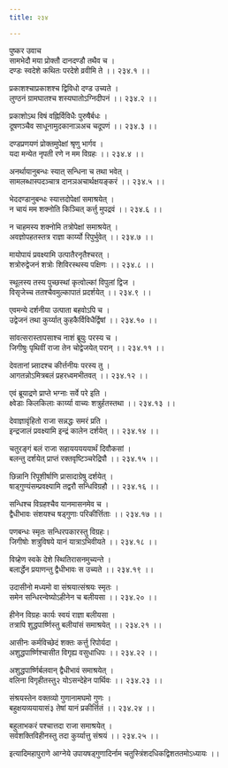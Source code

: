```yaml
---
title: २३४

---
```

पुष्कर उवाच  
सामभेदौ मया प्रोक्तौ दानदण्डौ तथैव च ।  
दण्डः स्वदेशे कथितः परदेशे व्रवीमि ते ।। २३४.१ ।।  
  
प्रकाशश्चाप्रकाशश्च द्विविधो दण्ड उच्यते ।  
लुण्ठनं ग्रामघातश्च शस्यघातोऽग्निदीपनं ।। २३४.२ ।।  
  
प्रकाशोऽथ विषं वह्निर्विविधैः पुरुषैर्बधः ।  
दूषणञ्चैव साधूनामुदकानाञअच चदूपणं ।। २३४.३ ।।  
  
दण्डप्रणयणं प्रोक्तमुपेक्षां श्रृणु भार्गव ।  
यदा मन्येत नृपती रणे न मम विग्रहः ।। २३४.४ ।।  
  
अनर्थायानुबन्धः स्यात् सन्धिना च तथा भवेत् ।  
सामलब्धास्पदञ्चात्र दानञअचार्थक्षयङ्करं ।। २३४.५ ।।  
  
भेददण्डानुबन्धः स्यात्तदोपेक्षां समाश्रयेत् ।  
न चायं मम शक्नोति किञ्चित् कर्त्तु मुपद्रवं ।। २३४.६ ।।  
  
न चाहमस्य शक्नोमि तत्रोपेक्षां समाश्रयेत् ।  
अवज्ञोपहतस्तत्र राज्ञा कार्य्यो रिपुर्भुवेत् ।। २३४.७ ।।  
  
मायोपायं प्रवक्ष्यामि उत्पातैरनृतैश्चरत् ।  
शत्रोरुद्वेजनं शत्रोः शिविरस्थस्य पक्षिणः ।। २३४.८ ।।  
  
स्थूलस्य तस्य पुच्छस्थां कृत्वोल्कां विपुलां द्विज ।  
विसृजेच्च ततश्चैवमुल्कापातं प्रदर्शयेत् ।। २३४.९ ।।  
  
एवमन्ये दर्शनीया उत्पाता बहवोऽपि च ।  
उद्वेजनं तथा कुर्य्यात् कुहकैर्विविधैर्द्विषां ।। २३४.१० ।।  
  
सांवत्सरास्तापसाश्च नाशं ब्रूयुः परस्य च ।  
जिगीषुः पृथिवीं राजा तेन चोद्वेजयेत् परान् ।। २३४.११ ।।  
  
देवतानां प्र्सादश्च कीर्त्तनीयः परस्य तु ।  
आगतन्नोऽमित्रबलं प्रहरध्वमभीतवत् ।। २३४.१२ ।।  
  
एवं ब्रूयाद्रणे प्राप्ते भग्नाः सर्वे परे इति ।  
क्ष्वेडाः किलकिलाः कार्य्या वाच्यः शत्रुर्हतस्तथा ।। २३४.१३ ।।  
  
देवाज्ञावृंहितो राजा सन्नद्धः समरं प्रति ।  
इन्द्रजालं प्रवक्ष्यामि इन्द्रं कालेन दर्शयेत् ।। २३४.१४ ।।  
  
चतुरङ्गं बलं राजा सहायययययार्थं दिवौकसां ।  
बलन्तु दर्शयेत् प्राप्तं रक्तवृष्टिञ्चरेद्रिपौ ।। २३४.१५ ।।  
  
छिन्नानि रिपूशीर्षाणि प्रासादाग्रेषु दर्शयेत् ।  
षाड्‌गुण्यंसम्प्रवक्ष्यामि तद्वरौ सन्धिविग्रहौ ।। २३४.१६ ।।  
  
सन्धिश्च विग्रहश्चैव यानमासनमेव च ।  
द्वैधीभावः संशयश्च षड्‌गुणाः परिकीर्त्तिताः ।। २३४.१७ ।।  
  
पणबन्धः स्मृतः सन्धिरपकारस्तु विग्रहः।  
जिगीषोः शत्रुविषये यानं यात्राऽभिवीयते ।। २३४.१८ ।।  
  
विग्र्हेण स्वके देशे स्थितिरासनमुच्यन्ते ।  
बलार्द्धेन प्रयाणन्तु द्वैधीभावः स उच्यते ।। २३४.१९ ।।  
  
उदासीनो मध्यमो वा संश्रयात्संश्रयः स्मृतः ।  
समेन सन्धिरन्वेष्योऽहीनेन च बलीयसा ।। २३४.२० ।।  
  
हीनेन विग्रहः कार्यः स्वयं राज्ञा बलीयसा ।  
तत्रापि शुद्धपार्ष्णिस्तु बलीयांसं समाश्रयेत् ।। २३४.२१ ।।  
  
आसीनः कर्मविच्छेदं शक्तः कर्त्तु रिपोर्यदा ।  
अशुद्धपार्ष्णिश्चासीत विगृह्य वसुधाधिपः ।। २३४.२२ ।।  
  
अशुद्धपार्ष्णिर्बलवान् द्वैधीभावं समाश्रयेत् ।  
वलिना विगृहीतस्तु२ योऽसन्देहेन पार्थिवः ।। २३४.२३ ।।  
  
संश्रयस्तेन वक्तव्यो गुणानामघमो गुणः ।  
बहुक्षयव्ययायासं३ तेषां यानं प्रकीर्त्तितं ।। २३४.२४ ।।  
  
बहुलाभकरं पश्चात्तदा राजा समाश्रयेत् ।  
सर्वशक्तिविहीनस्तु तदा कुर्य्यात्तु संश्रयं ।। २३४.२५ ।।  
  
इत्यादिमहापुराणे आग्नेये उपायषड्‌गुणादिर्नाम चतुस्त्रिंशदधिकद्विशततमोऽध्यायः ।।